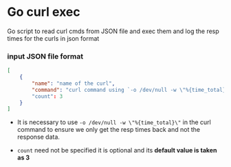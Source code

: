 # Go curl exec

Go script to read curl cmds from JSON file and exec them and log the resp times for the curls in json format


### input JSON file format

```json
[
    {
        "name": "name of the curl",
        "command": "curl command using `-o /dev/null -w \"%{time_total}\"`"
        "count": 3
    }
]
```

- It is necessary to use `-o /dev/null -w \"%{time_total}\"` in the curl command to ensure we only get the resp times back and not the response data.

- `count` need not be specified it is optional and its **default value is taken as 3**
